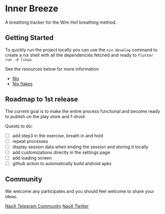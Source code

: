# Inner Breeze

A breathing tracker for the Wim Hof breathing method.

## Getting Started

To quickly run the project locally you can use the ```nix develop``` command to create a nix shell with all the dependencies fetched and ready to ```flutter run -d linux```

See the resources below for more information

 - [Nix](https://nixos.org/)
 - [Nix flakes](https://nixos.wiki/wiki/Flakes)


## Roadmap to 1st release
The current goal is to make the entire process functional and become ready to publish on the play store and f-droid. 

Quests to do:
- [ ] add step3 in the exercise, breath in and hold
- [ ] repeat processes
- [ ] display session data when ending the session and storing it locally
- [ ] add customizations directly in the settings page
- [ ] add loading screen
- [ ] github action to automatically build android apks

## Community
We welcome any participates and you should feel welcome to share your ideas.

[NaoX Telegram Community](https://t.me/naoxio)
[NaoX Twitter](https://twitter.com/naox_io)
